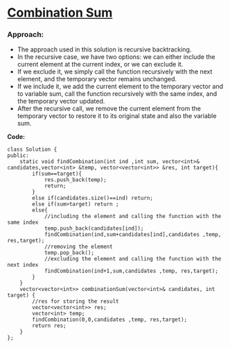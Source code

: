 # [Combination Sum](https://leetcode.com/problems/combination-sum/)

### Approach:
- The approach used in this solution is recursive backtracking.
- In the recursive case, we have two options: we can either include the current element at the current index, or we can exclude it.
- If we exclude it, we simply call the function recursively with the next element, and the temporary vector remains unchanged.
- If we include it, we add the current element to the temporary vector and to variable sum, call the function recursively with the same index, and the temporary vector updated.
- After the recursive call, we remove the current element from the temporary vector to restore it to its original state and also the variable sum.


**Code:**
```
class Solution {
public:
    static void findCombination(int ind ,int sum, vector<int>& candidates,vector<int> &temp, vector<vector<int>> &res, int target){
        if(sum==target){
            res.push_back(temp);
            return;
        }
        else if(candidates.size()==ind) return;
        else if(sum>target) return ;
        else{
            //including the element and calling the function with the same index
            temp.push_back(candidates[ind]);
            findCombination(ind,sum+candidates[ind],candidates ,temp, res,target);
            //removing the element
            temp.pop_back();
            //excluding the element and calling the function with the next index
            findCombination(ind+1,sum,candidates ,temp, res,target);
        }
    }
    vector<vector<int>> combinationSum(vector<int>& candidates, int target) {
        //res for storing the result
        vector<vector<int>> res;
        vector<int> temp;
        findCombination(0,0,candidates ,temp, res,target);
        return res;
    }
};
```

